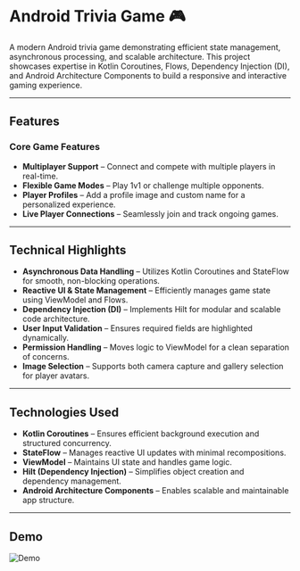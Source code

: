 # Android Trivia Game 🎮

A modern Android trivia game demonstrating efficient state management, asynchronous processing, and scalable architecture. This project showcases expertise in Kotlin Coroutines, Flows, Dependency Injection (DI), and Android Architecture Components to build a responsive and interactive gaming experience.

---

## Features

### Core Game Features
- **Multiplayer Support** – Connect and compete with multiple players in real-time.
- **Flexible Game Modes** – Play 1v1 or challenge multiple opponents.
- **Player Profiles** – Add a profile image and custom name for a personalized experience.
- **Live Player Connections** – Seamlessly join and track ongoing games.

---

## Technical Highlights

- **Asynchronous Data Handling** – Utilizes Kotlin Coroutines and StateFlow for smooth, non-blocking operations.
- **Reactive UI & State Management** – Efficiently manages game state using ViewModel and Flows.
- **Dependency Injection (DI)** – Implements Hilt for modular and scalable code architecture.
- **User Input Validation** – Ensures required fields are highlighted dynamically.
- **Permission Handling** – Moves logic to ViewModel for a clean separation of concerns.
- **Image Selection** – Supports both camera capture and gallery selection for player avatars.

---

## Technologies Used

- **Kotlin Coroutines** – Ensures efficient background execution and structured concurrency.
- **StateFlow** – Manages reactive UI updates with minimal recompositions.
- **ViewModel** – Maintains UI state and handles game logic.
- **Hilt (Dependency Injection)** – Simplifies object creation and dependency management.
- **Android Architecture Components** – Enables scalable and maintainable app structure.

---

## Demo
![Demo](https://i.imgur.com/SMWqgOR.gif)
